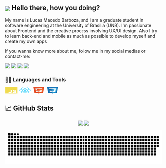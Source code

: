  ## <img align="center" width="140" src="https://media.giphy.com/media/xTiIzJSKB4l7xTouE8/giphy.gif?cid=ecf05e47alrvrrv7rjjii5n5npm4oathvit2apbszdw1i7hl&rid=giphy.gif&ct=g" /> Hello there, how you doing? </h2>
 
 My name is Lucas Macedo Barboza, and I am a graduate student in software engineering at the <a style="text-decoration:none;" href="http://www.unb.br">University of Brasilia</a>  (UNB). I'm passionate about Frontend and the creative process involving UX/UI design. Also I try to learn back-end and mobile as much as possible to develop myself and create my own apps


If you wanna know more about me, follow me in my social medias or contact-me:
<div>
 <a href="https://www.instagram.com/luckx" target="_blank"><img src="https://img.shields.io/badge/-Instagram-%23E4405F?style=for-the-badge&logo=instagram&logoColor=white" target="_blank"></a>
 <a href="https://t.me/Lucassx" target="_blank"><img src="https://img.shields.io/badge/Telegram-2CA5E0?style=for-the-badge&logo=telegram&logoColor=white" target="_blank"></a>
 <a href="https://www.linkedin.com/in/lucas-macedob/" target="_blank"><img src="https://img.shields.io/badge/LinkedIn-0077B5?style=for-the-badge&logo=linkedin&logoColor=white" target="_blank"></a>
 <a href="mailto:lucasmacedob@gmail.com"><img src="https://img.shields.io/badge/Gmail-D14836?style=for-the-badge&logo=gmail&logoColor=white" target="_blank"></a>
</div>


### 🧑‍🎓 Languages and Tools
 <div style="display: inline_block">
  <code><img height="20" alt="Lucas-Js" height="30" width="40" src="https://raw.githubusercontent.com/devicons/devicon/master/icons/javascript/javascript-plain.svg"></code>
  <code><img height="20" alt="Lucas-React" height="30" width="40" src="https://raw.githubusercontent.com/devicons/devicon/master/icons/react/react-original.svg"></code>
  <code><img height="20" alt="Lucas-HTML" height="30" width="40" src="https://raw.githubusercontent.com/devicons/devicon/master/icons/html5/html5-original.svg"></code>
  <code><img height="20" alt="Lucas-CSS" height="30" width="40" src="https://raw.githubusercontent.com/devicons/devicon/master/icons/css3/css3-original.svg"></code>
</div>

##

## 📈 GitHub Stats

<div align="center">
  <a href="https://github.com/Luckx98">
  <img align="center" style="height: 12.8rem;" src="https://github-readme-stats.vercel.app/api/top-langs/?username=Luckx98&layout=compact&langs_count=7&theme=radical"/>
  </a>
  
  <a href="https://github.com/Luckx98">
  <img align="center" height="180em" src="https://github-readme-stats.vercel.app/api?username=Luckx98&show_icons=true&theme=radical&include_all_commits=true&count_private=true"/>
 </a>
  
  ![Snake animation](https://github.com/Luckx98/Luckx98/blob/output/github-contribution-grid-snake.svg)
</div>
<!--
**Luckx98/Luckx98** is a ✨ _special_ ✨ repository because its `README.md` (this file) appears on your GitHub profile.

Here are some ideas to get you started:

- 🔭 I’m currently working on ...
- 🌱 I’m currently learning ...
- 👯 I’m looking to collaborate on ...
- 🤔 I’m looking for help with ...
- 💬 Ask me about ...
- 📫 How to reach me: ...
- 😄 Pronouns: ...
- ⚡ Fun fact: ...
-->
